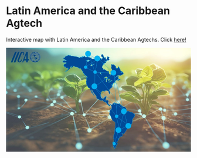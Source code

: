 # Latin America and the Caribbean Agtech

Interactive map with Latin America and the Caribbean Agtechs. Click [here!](https://andresjss.github.io/LAC-Agtech/)

![Latin America and the Caribbean](files/mapLAC4.jpg)
